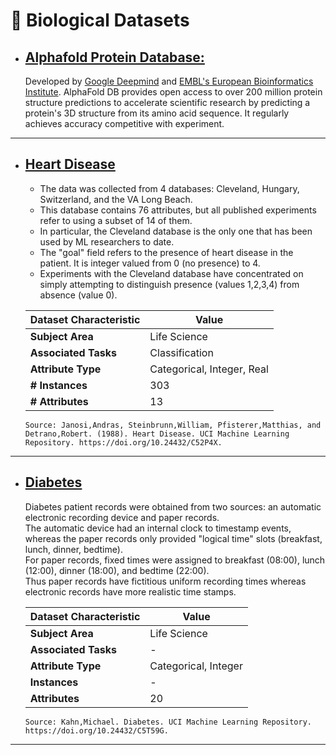 # 🧬 Biological Datasets

* ## [Alphafold Protein Database:](https://alphafold.ebi.ac.uk/)

  Developed by [Google Deepmind](https://deepmind.com/) and [EMBL's European Bioinformatics Institute](https://www.ebi.ac.uk/). AlphaFold DB provides open access to over 200 million protein structure predictions to accelerate scientific research by predicting a protein's 3D structure from its amino acid sequence. It regularly achieves accuracy competitive with experiment.

---

* ## [Heart Disease](https://archive.ics.uci.edu/dataset/45/heart+disease)
  - The data was collected from 4 databases: Cleveland, Hungary, Switzerland, and the VA Long Beach.
  - This database contains 76 attributes, but all published experiments refer to using a subset of 14 of them.
  - In particular, the Cleveland database is the only one that has been used by ML researchers to date.
  - The "goal" field refers to the presence of heart disease in the patient.  It is integer valued from 0 (no presence) to 4.
  - Experiments with the Cleveland database have concentrated on simply attempting to distinguish presence (values 1,2,3,4) from absence (value 0).

  | **Dataset Characteristic**  | **Value**               |
  | --------------------------- | ----------------------- |
  | **Subject Area**            | Life Science            |
  | **Associated Tasks**        | Classification          |
  | **Attribute Type**          | Categorical, Integer, Real |
  | **# Instances**             | 303                     |
  | **# Attributes**            | 13                      |

      Source: Janosi,Andras, Steinbrunn,William, Pfisterer,Matthias, and Detrano,Robert. (1988). Heart Disease. UCI Machine Learning Repository. https://doi.org/10.24432/C52P4X.
---

* ## [Diabetes](https://archive.ics.uci.edu/dataset/34/diabetes)
  Diabetes patient records were obtained from two sources:  an automatic electronic recording device and paper records.  
  The automatic device had an internal clock to timestamp events, whereas the paper records only provided "logical time" slots (breakfast, lunch, dinner, bedtime).  
  For paper records, fixed times were assigned to breakfast (08:00), lunch (12:00), dinner (18:00), and bedtime (22:00).  
  Thus paper records have fictitious uniform recording times whereas electronic records have more realistic time stamps.

  | **Dataset Characteristic** | **Value**        |
  |-----------------------|---------------|
  | **Subject Area**           | Life Science  |
  | **Associated Tasks**      | -             |
  | **Attribute Type**        | Categorical, Integer |
  | **Instances**             | -             |
  | **Attributes**            | 20            |

      Source: Kahn,Michael. Diabetes. UCI Machine Learning Repository. https://doi.org/10.24432/C5T59G.
  
---

